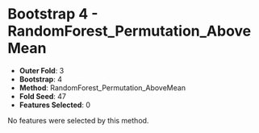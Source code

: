 # Bootstrap 4 - RandomForest_Permutation_AboveMean

- **Outer Fold**: 3
- **Bootstrap**: 4
- **Method**: RandomForest_Permutation_AboveMean
- **Fold Seed**: 47
- **Features Selected**: 0

No features were selected by this method.

